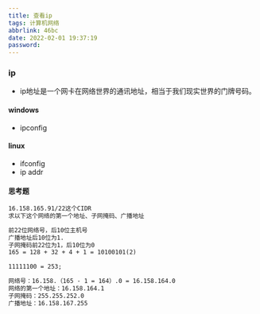 ```yaml
---
title: 查看ip
tags: 计算机网络
abbrlink: 46bc
date: 2022-02-01 19:37:19
password:
---
```








### ip



* ip地址是一个网卡在网络世界的通讯地址，相当于我们现实世界的门牌号码。



#### windows

* ipconfig



#### linux

* ifconfig
* ip addr





#### 思考题

~~~tex
16.158.165.91/22这个CIDR
求以下这个网络的第一个地址、子网掩码、广播地址
~~~





~~~tex
前22位网络号，后10位主机号
广播地址后10位为1.
子网掩码前22位为1，后10位为0
165 = 128 + 32 + 4 + 1 = 10100101(2)

11111100 = 253; 

网络号：16.158.（165 - 1 = 164）.0 = 16.158.164.0
网络的第一个地址：16.158.164.1
子网掩码：255.255.252.0
广播地址：16.158.167.255
~~~

